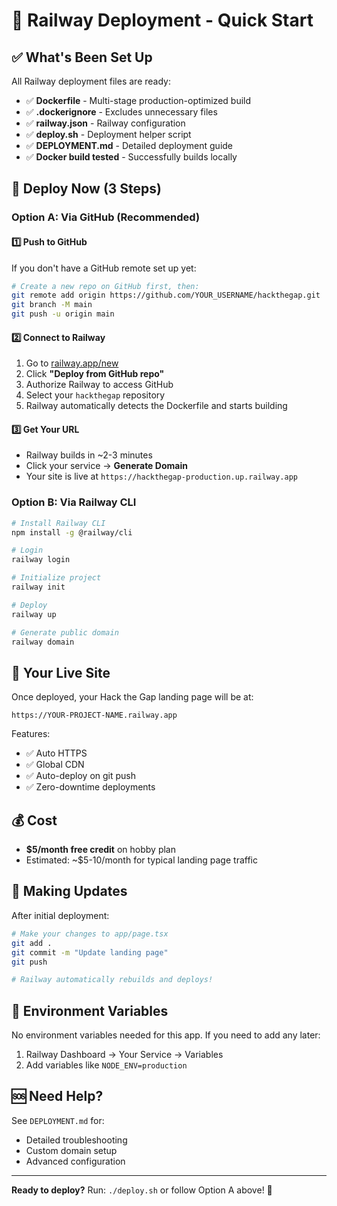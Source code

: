 # 🚀 Railway Deployment - Quick Start

## ✅ What's Been Set Up

All Railway deployment files are ready:

- ✅ **Dockerfile** - Multi-stage production-optimized build
- ✅ **.dockerignore** - Excludes unnecessary files
- ✅ **railway.json** - Railway configuration
- ✅ **deploy.sh** - Deployment helper script
- ✅ **DEPLOYMENT.md** - Detailed deployment guide
- ✅ **Docker build tested** - Successfully builds locally

## 🎯 Deploy Now (3 Steps)

### Option A: Via GitHub (Recommended)

#### 1️⃣ Push to GitHub

If you don't have a GitHub remote set up yet:

```bash
# Create a new repo on GitHub first, then:
git remote add origin https://github.com/YOUR_USERNAME/hackthegap.git
git branch -M main
git push -u origin main
```

#### 2️⃣ Connect to Railway

1. Go to [railway.app/new](https://railway.app/new)
2. Click **"Deploy from GitHub repo"**
3. Authorize Railway to access GitHub
4. Select your `hackthegap` repository
5. Railway automatically detects the Dockerfile and starts building

#### 3️⃣ Get Your URL

- Railway builds in ~2-3 minutes
- Click your service → **Generate Domain**
- Your site is live at `https://hackthegap-production.up.railway.app`

### Option B: Via Railway CLI

```bash
# Install Railway CLI
npm install -g @railway/cli

# Login
railway login

# Initialize project
railway init

# Deploy
railway up

# Generate public domain
railway domain
```

## 🎨 Your Live Site

Once deployed, your Hack the Gap landing page will be at:
```
https://YOUR-PROJECT-NAME.railway.app
```

Features:
- ✅ Auto HTTPS
- ✅ Global CDN
- ✅ Auto-deploy on git push
- ✅ Zero-downtime deployments

## 💰 Cost

- **$5/month free credit** on hobby plan
- Estimated: ~$5-10/month for typical landing page traffic

## 🔧 Making Updates

After initial deployment:

```bash
# Make your changes to app/page.tsx
git add .
git commit -m "Update landing page"
git push

# Railway automatically rebuilds and deploys!
```

## 📝 Environment Variables

No environment variables needed for this app. If you need to add any later:

1. Railway Dashboard → Your Service → Variables
2. Add variables like `NODE_ENV=production`

## 🆘 Need Help?

See `DEPLOYMENT.md` for:
- Detailed troubleshooting
- Custom domain setup
- Advanced configuration

---

**Ready to deploy?** Run: `./deploy.sh` or follow Option A above! 🚀

